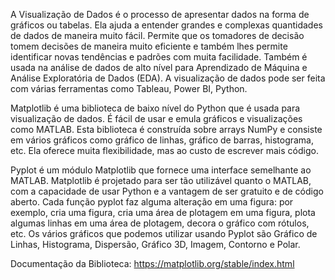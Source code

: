 
A Visualização de Dados é o processo de apresentar dados na forma de gráficos ou tabelas. Ela ajuda a entender grandes e complexas quantidades de dados de maneira muito fácil. Permite que os tomadores de decisão tomem decisões de maneira muito eficiente e também lhes permite identificar novas tendências e padrões com muita facilidade. Também é usada na análise de dados de alto nível para Aprendizado de Máquina e Análise Exploratória de Dados (EDA). A visualização de dados pode ser feita com várias ferramentas como Tableau, Power BI, Python.

Matplotlib é uma biblioteca de baixo nível do Python que é usada para visualização de dados. É fácil de usar e emula gráficos e visualizações como MATLAB. Esta biblioteca é construída sobre arrays NumPy e consiste em vários gráficos como gráfico de linhas, gráfico de barras, histograma, etc. Ela oferece muita flexibilidade, mas ao custo de escrever mais código.

Pyplot é um módulo Matplotlib que fornece uma interface semelhante ao MATLAB. Matplotlib é projetado para ser tão utilizável quanto o MATLAB, com a capacidade de usar Python e a vantagem de ser gratuito e de código aberto. Cada função pyplot faz alguma alteração em uma figura: por exemplo, cria uma figura, cria uma área de plotagem em uma figura, plota algumas linhas em uma área de plotagem, decora o gráfico com rótulos, etc. Os vários gráficos que podemos utilizar usando Pyplot são Gráfico de Linhas, Histograma, Dispersão, Gráfico 3D, Imagem, Contorno e Polar.

Documentação da Biblioteca:
https://matplotlib.org/stable/index.html